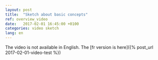 ```yaml
---
layout: post
title:  "Sketch about basic concepts"
ref: overview_video
date:   2017-02-01 16:45:00 +0100
categories: video sketch
lang: en
---
```



The video is not available in English. The [fr version is here]({% post_url 2017-02-01-video-test %})

